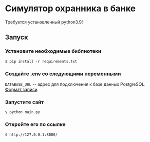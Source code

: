# Симулятор охранника в банке

Требуется установленный python3.9!

## Запуск

### Установите необходимые библиотеки

```shell-session
$ pip install -r requirements.txt
```

### Создайте .env со следующими переменными

`DATABASE_URL` -- адрес для подключения к базе данных PostgreSQL. [Формат записи](https://github.com/jacobian/dj-database-url#url-schema).

### Запустите сайт

```shell-session
$ python main.py
```

### Откройте его по ссылке

```shell-session
$ http://127.0.0.1:8000/
```
